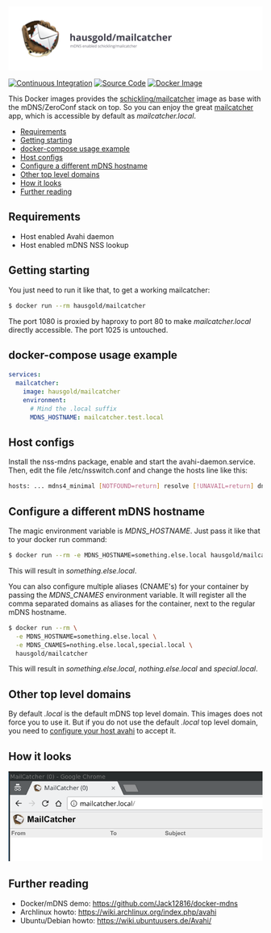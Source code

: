 ![mDNS enabled schickling/mailcatcher](https://raw.githubusercontent.com/hausgold/docker-mailcatcher/master/docs/assets/project.svg)

[![Continuous Integration](https://github.com/hausgold/docker-mailcatcher/actions/workflows/package.yml/badge.svg?branch=master)](https://github.com/hausgold/docker-mailcatcher/actions/workflows/package.yml)
[![Source Code](https://img.shields.io/badge/source-on%20github-blue.svg)](https://github.com/hausgold/docker-mailcatcher)
[![Docker Image](https://img.shields.io/badge/image-on%20docker%20hub-blue.svg)](https://hub.docker.com/r/hausgold/mailcatcher/)

This Docker images provides the [schickling/mailcatcher](https://hub.docker.com/r/schickling/mailcatcher/) image as base
with the mDNS/ZeroConf stack on top. So you can enjoy the great
[mailcatcher](https://mailcatcher.me/) app, which is accessible by default as *mailcatcher.local*.

- [Requirements](#requirements)
- [Getting starting](#getting-starting)
- [docker-compose usage example](#docker-compose-usage-example)
- [Host configs](#host-configs)
- [Configure a different mDNS hostname](#configure-a-different-mdns-hostname)
- [Other top level domains](#other-top-level-domains)
- [How it looks](#how-it-looks)
- [Further reading](#further-reading)

## Requirements

* Host enabled Avahi daemon
* Host enabled mDNS NSS lookup

## Getting starting

You just need to run it like that, to get a working mailcatcher:

```bash
$ docker run --rm hausgold/mailcatcher
```

The port 1080 is proxied by haproxy to port 80 to make *mailcatcher.local*
directly accessible. The port 1025 is untouched.

## docker-compose usage example

```yaml
services:
  mailcatcher:
    image: hausgold/mailcatcher
    environment:
      # Mind the .local suffix
      MDNS_HOSTNAME: mailcatcher.test.local
```

## Host configs

Install the nss-mdns package, enable and start the avahi-daemon.service. Then,
edit the file /etc/nsswitch.conf and change the hosts line like this:

```bash
hosts: ... mdns4_minimal [NOTFOUND=return] resolve [!UNAVAIL=return] dns ...
```

## Configure a different mDNS hostname

The magic environment variable is *MDNS_HOSTNAME*. Just pass it like that to
your docker run command:

```bash
$ docker run --rm -e MDNS_HOSTNAME=something.else.local hausgold/mailcatcher
```

This will result in *something.else.local*.

You can also configure multiple aliases (CNAME's) for your container by
passing the *MDNS_CNAMES* environment variable. It will register all the comma
separated domains as aliases for the container, next to the regular mDNS
hostname.

```bash
$ docker run --rm \
  -e MDNS_HOSTNAME=something.else.local \
  -e MDNS_CNAMES=nothing.else.local,special.local \
  hausgold/mailcatcher
```

This will result in *something.else.local*, *nothing.else.local* and
*special.local*.

## Other top level domains

By default *.local* is the default mDNS top level domain. This images does not
force you to use it. But if you do not use the default *.local* top level
domain, you need to [configure your host avahi][custom_mdns] to accept it.

## How it looks

![Screenshot of a browser session](https://raw.githubusercontent.com/hausgold/docker-mailcatcher/master/docs/assets/how_it_looks.png)

## Further reading

* Docker/mDNS demo: https://github.com/Jack12816/docker-mdns
* Archlinux howto: https://wiki.archlinux.org/index.php/avahi
* Ubuntu/Debian howto: https://wiki.ubuntuusers.de/Avahi/

[custom_mdns]: https://wiki.archlinux.org/index.php/avahi#Configuring_mDNS_for_custom_TLD
